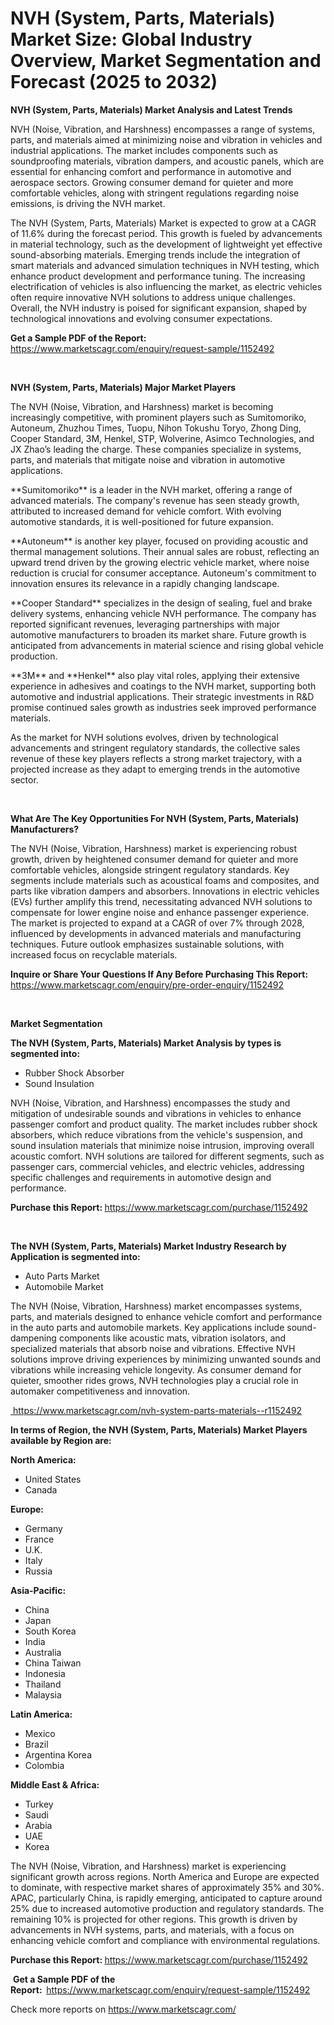 <p><h1>NVH (System, Parts, Materials) Market Size: Global Industry Overview, Market Segmentation and Forecast (2025 to 2032)</h1></p><p><strong>NVH (System, Parts, Materials) Market Analysis and Latest Trends</strong></p>
<p><p>NVH (Noise, Vibration, and Harshness) encompasses a range of systems, parts, and materials aimed at minimizing noise and vibration in vehicles and industrial applications. The market includes components such as soundproofing materials, vibration dampers, and acoustic panels, which are essential for enhancing comfort and performance in automotive and aerospace sectors. Growing consumer demand for quieter and more comfortable vehicles, along with stringent regulations regarding noise emissions, is driving the NVH market.</p><p>The NVH (System, Parts, Materials) Market is expected to grow at a CAGR of 11.6% during the forecast period. This growth is fueled by advancements in material technology, such as the development of lightweight yet effective sound-absorbing materials. Emerging trends include the integration of smart materials and advanced simulation techniques in NVH testing, which enhance product development and performance tuning. The increasing electrification of vehicles is also influencing the market, as electric vehicles often require innovative NVH solutions to address unique challenges. Overall, the NVH industry is poised for significant expansion, shaped by technological innovations and evolving consumer expectations.</p></p>
<p><strong>Get a Sample PDF of the Report:&nbsp;</strong> <a href="https://www.marketscagr.com/enquiry/request-sample/1152492?utm_campaign=2236&utm_medium=2&utm_source=Github&utm_content=ia&utm_term=05022025&utm_id=nvh-system-parts-materials">https://www.marketscagr.com/enquiry/request-sample/1152492</a></p>
<p>&nbsp;</p>
<p><strong>NVH (System, Parts, Materials) Major Market Players</strong></p>
<p><p>The NVH (Noise, Vibration, and Harshness) market is becoming increasingly competitive, with prominent players such as Sumitomoriko, Autoneum, Zhuzhou Times, Tuopu, Nihon Tokushu Toryo, Zhong Ding, Cooper Standard, 3M, Henkel, STP, Wolverine, Asimco Technologies, and JX Zhao’s leading the charge. These companies specialize in systems, parts, and materials that mitigate noise and vibration in automotive applications.</p><p>**Sumitomoriko** is a leader in the NVH market, offering a range of advanced materials. The company's revenue has seen steady growth, attributed to increased demand for vehicle comfort. With evolving automotive standards, it is well-positioned for future expansion.</p><p>**Autoneum** is another key player, focused on providing acoustic and thermal management solutions. Their annual sales are robust, reflecting an upward trend driven by the growing electric vehicle market, where noise reduction is crucial for consumer acceptance. Autoneum's commitment to innovation ensures its relevance in a rapidly changing landscape.</p><p>**Cooper Standard** specializes in the design of sealing, fuel and brake delivery systems, enhancing vehicle NVH performance. The company has reported significant revenues, leveraging partnerships with major automotive manufacturers to broaden its market share. Future growth is anticipated from advancements in material science and rising global vehicle production.</p><p>**3M** and **Henkel** also play vital roles, applying their extensive experience in adhesives and coatings to the NVH market, supporting both automotive and industrial applications. Their strategic investments in R&D promise continued sales growth as industries seek improved performance materials.</p><p>As the market for NVH solutions evolves, driven by technological advancements and stringent regulatory standards, the collective sales revenue of these key players reflects a strong market trajectory, with a projected increase as they adapt to emerging trends in the automotive sector.</p></p>
<p>&nbsp;</p>
<p><strong>What Are The Key Opportunities For NVH (System, Parts, Materials) Manufacturers?</strong></p>
<p><p>The NVH (Noise, Vibration, Harshness) market is experiencing robust growth, driven by heightened consumer demand for quieter and more comfortable vehicles, alongside stringent regulatory standards. Key segments include materials such as acoustical foams and composites, and parts like vibration dampers and absorbers. Innovations in electric vehicles (EVs) further amplify this trend, necessitating advanced NVH solutions to compensate for lower engine noise and enhance passenger experience. The market is projected to expand at a CAGR of over 7% through 2028, influenced by developments in advanced materials and manufacturing techniques. Future outlook emphasizes sustainable solutions, with increased focus on recyclable materials.</p></p>
<p><strong>Inquire or Share Your Questions If Any Before Purchasing This Report:</strong> <a href="https://www.marketscagr.com/enquiry/pre-order-enquiry/1152492?utm_campaign=2236&utm_medium=2&utm_source=Github&utm_content=ia&utm_term=05022025&utm_id=nvh-system-parts-materials">https://www.marketscagr.com/enquiry/pre-order-enquiry/1152492</a></p>
<p>&nbsp;</p>
<p><strong>Market Segmentation</strong></p>
<p><strong>The NVH (System, Parts, Materials) Market Analysis by types is segmented into:</strong></p>
<p><ul><li>Rubber Shock Absorber</li><li>Sound Insulation</li></ul></p>
<p><p>NVH (Noise, Vibration, and Harshness) encompasses the study and mitigation of undesirable sounds and vibrations in vehicles to enhance passenger comfort and product quality. The market includes rubber shock absorbers, which reduce vibrations from the vehicle's suspension, and sound insulation materials that minimize noise intrusion, improving overall acoustic comfort. NVH solutions are tailored for different segments, such as passenger cars, commercial vehicles, and electric vehicles, addressing specific challenges and requirements in automotive design and performance.</p></p>
<p><strong>Purchase this Report:&nbsp;</strong><a href="https://www.marketscagr.com/purchase/1152492?utm_campaign=2236&utm_medium=2&utm_source=Github&utm_content=ia&utm_term=05022025&utm_id=nvh-system-parts-materials">https://www.marketscagr.com/purchase/1152492</a></p>
<p>&nbsp;</p>
<p><strong>The NVH (System, Parts, Materials) Market Industry Research by Application is segmented into:</strong></p>
<p><ul><li>Auto Parts Market</li><li>Automobile Market</li></ul></p>
<p><p>The NVH (Noise, Vibration, Harshness) market encompasses systems, parts, and materials designed to enhance vehicle comfort and performance in the auto parts and automobile markets. Key applications include sound-dampening components like acoustic mats, vibration isolators, and specialized materials that absorb noise and vibrations. Effective NVH solutions improve driving experiences by minimizing unwanted sounds and vibrations while increasing vehicle longevity. As consumer demand for quieter, smoother rides grows, NVH technologies play a crucial role in automaker competitiveness and innovation.</p></p>
<p><a href="https://www.marketscagr.com/nvh-system-parts-materials--r1152492?utm_campaign=2236&utm_medium=2&utm_source=Github&utm_content=ia&utm_term=05022025&utm_id=nvh-system-parts-materials">&nbsp;https://www.marketscagr.com/nvh-system-parts-materials--r1152492</a></p>
<p><strong>In terms of Region, the NVH (System, Parts, Materials) Market Players available by Region are:</strong></p>
<p>
    <p> <strong> North America: </strong>
        <ul>
            <li>United States</li>
            <li>Canada</li>
        </ul>
        </p> 
    <p> <strong> Europe: </strong>
        <ul>
            <li>Germany</li>
            <li>France</li>
            <li>U.K.</li>
            <li>Italy</li>
            <li>Russia</li>
        </ul>
        </p> 
    <p> <strong> Asia-Pacific: </strong>
        <ul>
            <li>China</li>
            <li>Japan</li>
            <li>South Korea</li>
            <li>India</li>
            <li>Australia</li>
            <li>China Taiwan</li>
            <li>Indonesia</li>
            <li>Thailand</li>
            <li>Malaysia</li>
        </ul>
        </p> 
    <p> <strong> Latin America: </strong>
        <ul>
            <li>Mexico</li>
            <li>Brazil</li>
            <li>Argentina Korea</li>
            <li>Colombia</li>
        </ul>
        </p> 
    <p> <strong> Middle East & Africa: </strong>
        <ul>
            <li>Turkey</li>
            <li>Saudi</li>
            <li>Arabia</li>
            <li>UAE</li>
            <li>Korea</li>
        </ul>
    </p>
    </p>
<p><p>The NVH (Noise, Vibration, and Harshness) market is experiencing significant growth across regions. North America and Europe are expected to dominate, with respective market shares of approximately 35% and 30%. APAC, particularly China, is rapidly emerging, anticipated to capture around 25% due to increased automotive production and regulatory standards. The remaining 10% is projected for other regions. This growth is driven by advancements in NVH systems, parts, and materials, with a focus on enhancing vehicle comfort and compliance with environmental regulations.</p></p>
<p><strong>Purchase this Report: </strong><a href="https://www.marketscagr.com/purchase/1152492?utm_campaign=2236&utm_medium=2&utm_source=Github&utm_content=ia&utm_term=05022025&utm_id=nvh-system-parts-materials">https://www.marketscagr.com/purchase/1152492</a></p>
<p>&nbsp;<strong>Get a Sample PDF of the Report:&nbsp;&nbsp;</strong><a href="https://www.marketscagr.com/enquiry/request-sample/1152492?utm_campaign=2236&utm_medium=2&utm_source=Github&utm_content=ia&utm_term=05022025&utm_id=nvh-system-parts-materials">https://www.marketscagr.com/enquiry/request-sample/1152492</a></p>
<p><strong></strong></p>
<p>Check more reports on <a href="https://www.marketscagr.com/?utm_campaign=2236&utm_medium=2&utm_source=Github&utm_content=ia&utm_term=05022025&utm_id=nvh-system-parts-materials">https://www.marketscagr.com/</a></p>